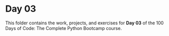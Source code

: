 # Day 03

This folder contains the work, projects, and exercises for **Day 03** of the 100 Days of Code: The Complete Python Bootcamp course.
